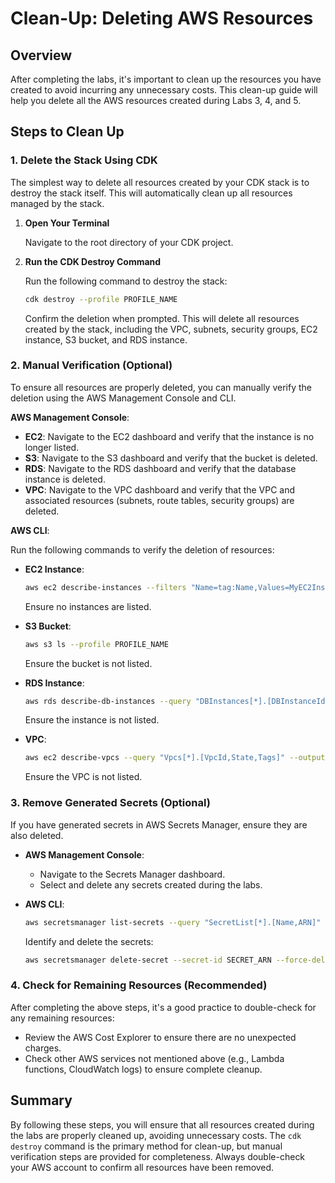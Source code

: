 # Clean-Up: Deleting AWS Resources

## Overview

After completing the labs, it's important to clean up the resources you have created to avoid incurring any unnecessary costs. This clean-up guide will help you delete all the AWS resources created during Labs 3, 4, and 5.

## Steps to Clean Up

### 1. Delete the Stack Using CDK

The simplest way to delete all resources created by your CDK stack is to destroy the stack itself. This will automatically clean up all resources managed by the stack.

1. **Open Your Terminal**

   Navigate to the root directory of your CDK project.

2. **Run the CDK Destroy Command**

   Run the following command to destroy the stack:

   ```bash
   cdk destroy --profile PROFILE_NAME
   ```

   Confirm the deletion when prompted. This will delete all resources created by the stack, including the VPC, subnets, security groups, EC2 instance, S3 bucket, and RDS instance.

### 2. Manual Verification (Optional)

To ensure all resources are properly deleted, you can manually verify the deletion using the AWS Management Console and CLI.

**AWS Management Console**:

- **EC2**: Navigate to the EC2 dashboard and verify that the instance is no longer listed.
- **S3**: Navigate to the S3 dashboard and verify that the bucket is deleted.
- **RDS**: Navigate to the RDS dashboard and verify that the database instance is deleted.
- **VPC**: Navigate to the VPC dashboard and verify that the VPC and associated resources (subnets, route tables, security groups) are deleted.

**AWS CLI**:

Run the following commands to verify the deletion of resources:

- **EC2 Instance**:

  ```bash
  aws ec2 describe-instances --filters "Name=tag:Name,Values=MyEC2Instance" --query "Reservations[*].Instances[*].InstanceId" --output table --profile PROFILE_NAME
  ```

  Ensure no instances are listed.

- **S3 Bucket**:

  ```bash
  aws s3 ls --profile PROFILE_NAME
  ```

  Ensure the bucket is not listed.

- **RDS Instance**:

  ```bash
  aws rds describe-db-instances --query "DBInstances[*].[DBInstanceIdentifier,DBInstanceStatus]" --output table --profile PROFILE_NAME
  ```

  Ensure the instance is not listed.

- **VPC**:
  ```bash
  aws ec2 describe-vpcs --query "Vpcs[*].[VpcId,State,Tags]" --output table --profile PROFILE_NAME
  ```
  Ensure the VPC is not listed.

### 3. Remove Generated Secrets (Optional)

If you have generated secrets in AWS Secrets Manager, ensure they are also deleted.

- **AWS Management Console**:

  - Navigate to the Secrets Manager dashboard.
  - Select and delete any secrets created during the labs.

- **AWS CLI**:
  ```bash
  aws secretsmanager list-secrets --query "SecretList[*].[Name,ARN]" --output table --profile PROFILE_NAME
  ```
  Identify and delete the secrets:
  ```bash
  aws secretsmanager delete-secret --secret-id SECRET_ARN --force-delete-without-recovery --profile PROFILE_NAME
  ```

### 4. Check for Remaining Resources (Recommended)

After completing the above steps, it's a good practice to double-check for any remaining resources:

- Review the AWS Cost Explorer to ensure there are no unexpected charges.
- Check other AWS services not mentioned above (e.g., Lambda functions, CloudWatch logs) to ensure complete cleanup.

## Summary

By following these steps, you will ensure that all resources created during the labs are properly cleaned up, avoiding unnecessary costs. The `cdk destroy` command is the primary method for clean-up, but manual verification steps are provided for completeness. Always double-check your AWS account to confirm all resources have been removed.
